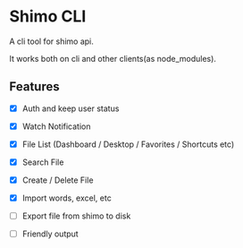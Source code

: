 # Shimo CLI

A cli tool for shimo api.

It works both on cli and other clients(as node_modules).

## Features

- [x] Auth and keep user status

- [x] Watch Notification

- [x] File List (Dashboard / Desktop / Favorites / Shortcuts etc)

- [x] Search File

- [x] Create / Delete File

- [x] Import words, excel, etc

- [ ] Export file from shimo to disk

- [ ] Friendly output
